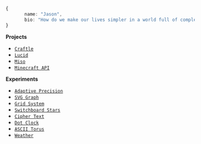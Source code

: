```ts
{
       name: "Jason",
       bio: "How do we make our lives simpler in a world full of complex technologies?"
}
```

**Projects**

- [`Craftle`](https://www.github.com/ejkorol/craftle)
- [`Lucid`](https://www.github.com/ejkorol/jason-korol-capstone)
- [`Miso`](https://www.github.com/ejkorol/lucid-expo)
- [`Minecraft API`](https://www.github.com/ejkorol/recipe-book)

**Experiments**

- [`Adaptive Precision`](https://www.github.com/ejkorol/adaptive-precision)
- [`SVG Graph`](https://www.github.com/ejkorol/svg-graph)
- [`Grid System`](https://www.github.com/ejkorol/grid-system)
- [`Switchboard Stars`](https://github.com/ejkorol/switchboard-stars)
- [`Cipher Text`](https://www.github.com/ejkorol/cipher-text)
- [`Dot Clock`](https://www.github.com/ejkorol/dock)
- [`ASCII Torus`](https://www.github.com/ejkorol/ascii-fiber)
- [`Weather`](https://www.github.com/ejkorol/graphql-weather-client)
